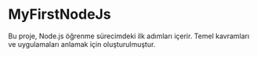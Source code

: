 # MyFirstNodeJs

Bu proje, Node.js öğrenme sürecimdeki ilk adımları içerir. Temel kavramları ve uygulamaları anlamak için oluşturulmuştur.
